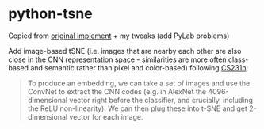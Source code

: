 # python-tsne
Copied from [original implement](http://lvdmaaten.github.io/tsne/) + my tweaks
(add PyLab problems)

Add image-based tSNE (i.e. images that are nearby each other are also close in the CNN representation space - similarities are more often class-based and semantic rather than pixel and color-based) following [CS231n](http://cs231n.github.io/understanding-cnn/):
> To produce an embedding, we can take a set of images and use the ConvNet to extract the CNN codes (e.g. in AlexNet the 4096-dimensional vector right before the classifier, and crucially, including the ReLU non-linearity). We can then plug these into t-SNE and get 2-dimensional vector for each image.

